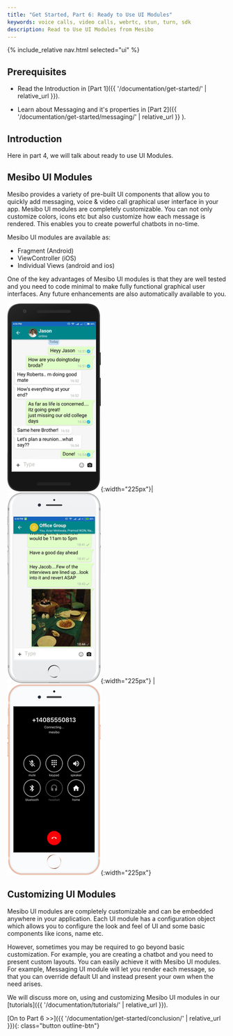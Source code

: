 ```yaml
---
title: "Get Started, Part 6: Ready to Use UI Modules"
keywords: voice calls, video calls, webrtc, stun, turn, sdk
description: Read to Use UI Modules from Mesibo
---
```

{% include_relative nav.html selected="ui" %}

## Prerequisites

- Read the Introduction in [Part 1]({{ '/documentation/get-started/' | relative_url }}).

- Learn about Messaging and it's properties in [Part 2]({{ '/documentation/get-started/messaging/' | relative_url }} ).

## Introduction

Here in part 4, we will talk about ready to use UI Modules. 

## Mesibo UI Modules

Mesibo provides a variety of pre-built UI components that allow you to quickly add messaging, voice & video call graphical user interface in your app.  Mesibo UI modules are completely customizable. You can not only customize colors, icons etc but also customize how each message is rendered. This enables you to create powerful chatbots in no-time.

Mesibo UI modules are available as:
- Fragment (Android) 
- ViewController (iOS)
- Individual Views (android and ios)

One of the key advantages of Mesibo UI modules is that they are well tested and you need to code minimal to make fully functional graphical user interfaces. Any future enhancements are also automatically available to you. 

![messaging](images/one-on-one-chat-m.png){:width="225px"}| ![group chat](images/group-chat.png){:width="225px"} | ![mesibo voice and video calls](images/voice-video.png){:width="225px"}


## Customizing UI Modules
Mesibo UI modules are completely customizable and can be embedded anywhere in your application. Each UI module has a configuration object which allows you to configure the look and feel of UI and some basic components like icons, name etc. 

However, sometimes you may be required to go beyond basic customization. For example, you are creating a chatbot and you need to present custom layouts. You can easily achieve it with Mesibo UI modules. For example, Messaging UI module will let you render each message, so that you can override default UI and instead present your own when the need arises.

We will discuss more on, using and customizing Mesibo UI modules in our [tutorials]({{ '/documentation/tutorials/' | relative_url }}).


[On to Part 6 >>]({{ '/documentation/get-started/conclusion/' | relative_url  }}){: class="button outline-btn"}

